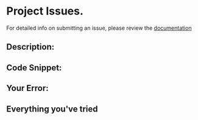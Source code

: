 # Project Issues.
For detailed info on submitting an issue, please review the [documentation](https://github.com/ga-dc/wdi12/blob/master/asking-for-help.md#during-project-weeks)

## Description:


## Code Snippet:


## Your Error:


## Everything you've tried
